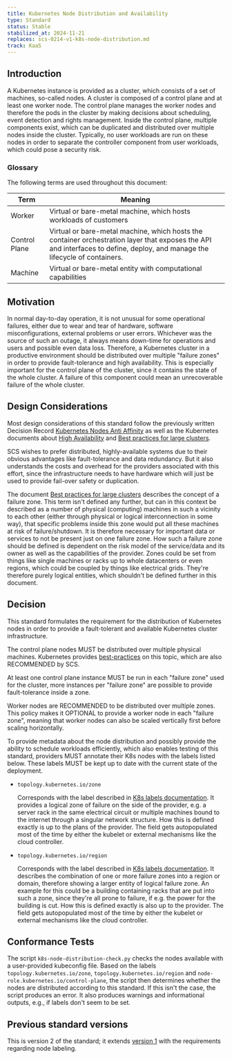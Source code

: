 ```yaml
---
title: Kubernetes Node Distribution and Availability
type: Standard
status: Stable
stabilized_at: 2024-11-21
replaces: scs-0214-v1-k8s-node-distribution.md
track: KaaS
---
```


## Introduction

A Kubernetes instance is provided as a cluster, which consists of a set of machines,
so-called nodes. A cluster is composed of a control plane and at least one worker node.
The control plane manages the worker nodes and therefore the pods in the cluster by making
decisions about scheduling, event detection and rights management. Inside the control plane,
multiple components exist, which can be duplicated and distributed over multiple nodes
inside the cluster. Typically, no user workloads are run on these nodes in order to
separate the controller component from user workloads, which could pose a security risk.

### Glossary

The following terms are used throughout this document:

| Term          | Meaning                                                                                                                                                                     |
|---------------|-----------------------------------------------------------------------------------------------------------------------------------------------------------------------------|
| Worker        | Virtual or bare-metal machine, which hosts workloads of customers                                                                                                           |
| Control Plane | Virtual or bare-metal machine, which hosts the container orchestration layer that exposes the API and interfaces to define, deploy, and manage the lifecycle of containers. |
| Machine       | Virtual or bare-metal entity with computational capabilities                                                                                                                |

## Motivation

In normal day-to-day operation, it is not unusual for some operational failures, either
due to wear and tear of hardware, software misconfigurations, external problems or
user errors. Whichever was the source of such an outage, it always means down-time for
operations and users and possible even data loss.
Therefore, a Kubernetes cluster in a productive environment should be distributed over
multiple "failure zones" in order to provide fault-tolerance and high availability.
This is especially important for the control plane of the cluster, since it contains the
state of the whole cluster. A failure of this component could mean an unrecoverable failure
of the whole cluster.

## Design Considerations

Most design considerations of this standard follow the previously written Decision Record
[Kubernetes Nodes Anti Affinity][scs-0213-v1] as well as the Kubernetes documents about
[High Availability][k8s-ha] and [Best practices for large clusters][k8s-large-clusters].

SCS wishes to prefer distributed, highly-available systems due to their obvious advantages
like fault-tolerance and data redundancy. But it also understands the costs and overhead
for the providers associated with this effort, since the infrastructure needs to have
hardware which will just be used to provide fail-over safety or duplication.

The document [Best practices for large clusters][k8s-large-clusters] describes the concept of a failure zone.
This term isn't defined any further, but can in this context be described as a number of
physical (computing) machines in such a vicinity to each other (either through physical
or logical interconnection in some way), that specific problems inside this zone would put
all these machines at risk of failure/shutdown. It is therefore necessary for important
data or services to not be present just on one failure zone.
How such a failure zone should be defined is dependent on the risk model of the service/data
and its owner as well as the capabilities of the provider. Zones could be set from things
like single machines or racks up to whole datacenters or even regions, which could be
coupled by things like electrical grids. They're therefore purely logical entities, which
shouldn't be defined further in this document.

## Decision

This standard formulates the requirement for the distribution of Kubernetes nodes in order
to provide a fault-tolerant and available Kubernetes cluster infrastructure.

The control plane nodes MUST be distributed over multiple physical machines.
Kubernetes provides [best-practices][k8s-zones] on this topic, which are also RECOMMENDED by SCS.

At least one control plane instance MUST be run in each "failure zone" used for the cluster,
more instances per "failure zone" are possible to provide fault-tolerance inside a zone.

Worker nodes are RECOMMENDED to be distributed over multiple zones. This policy makes
it OPTIONAL to provide a worker node in each "failure zone", meaning that worker nodes
can also be scaled vertically first before scaling horizontally.

To provide metadata about the node distribution and possibly provide the ability
to schedule workloads efficiently, which also enables testing of this standard,
providers MUST annotate their K8s nodes with the labels listed below.
These labels MUST be kept up to date with the current state of the deployment.

- `topology.kubernetes.io/zone`

  Corresponds with the label described in [K8s labels documentation][k8s-labels-docs].
  It provides a logical zone of failure on the side of the provider, e.g. a server rack
  in the same electrical circuit or multiple machines bound to the internet through a
  singular network structure. How this is defined exactly is up to the plans of the provider.
  The field gets autopopulated most of the time by either the kubelet or external mechanisms
  like the cloud controller.

- `topology.kubernetes.io/region`

  Corresponds with the label described in [K8s labels documentation][k8s-labels-docs].
  It describes the combination of one or more failure zones into a region or domain, therefore
  showing a larger entity of logical failure zone. An example for this could be a building
  containing racks that are put into such a zone, since they're all prone to failure, if e.g.
  the power for the building is cut. How this is defined exactly is also up to the provider.
  The field gets autopopulated most of the time by either the kubelet or external mechanisms
  like the cloud controller.

## Conformance Tests

The script `k8s-node-distribution-check.py` checks the nodes available with a user-provided
kubeconfig file. Based on the labels
`topology.kubernetes.io/zone`, `topology.kubernetes.io/region` and `node-role.kubernetes.io/control-plane`,
the script then determines whether the nodes are distributed according to this standard.
If this isn't the case, the script produces an error.
It also produces warnings and informational outputs, e.g., if labels don't seem to be set.

## Previous standard versions

This is version 2 of the standard; it extends [version 1](scs-0214-v1-k8s-node-distribution.md) with the
requirements regarding node labeling.

[k8s-ha]: https://kubernetes.io/docs/setup/production-environment/tools/kubeadm/high-availability/
[k8s-large-clusters]: https://kubernetes.io/docs/setup/best-practices/cluster-large/
[scs-0213-v1]: https://github.com/SovereignCloudStack/standards/blob/main/Standards/scs-0213-v1-k8s-nodes-anti-affinity.md
[k8s-labels-docs]: https://kubernetes.io/docs/reference/labels-annotations-taints/#topologykubernetesiozone
[k8s-zones]: https://kubernetes.io/docs/setup/best-practices/multiple-zones/
